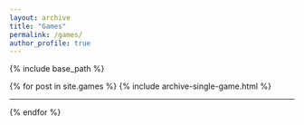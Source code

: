 ```yaml
---
layout: archive
title: "Games"
permalink: /games/
author_profile: true
---
```


{% include base_path %}

{% for post in site.games %}
  {% include archive-single-game.html %}
  <hr>
{% endfor %}
